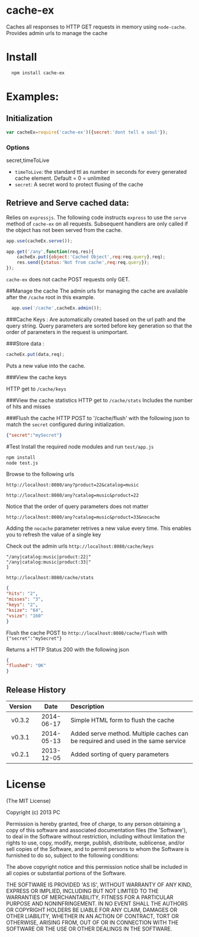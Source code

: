 cache-ex
===========

Caches all responses to HTTP GET requests in memory using `node-cache`. 
Provides admin urls to manage the cache

# Install

```bash
  npm install cache-ex
```


# Examples:

## Initialization

```js
var cacheEx=require('cache-ex')({secret:'dont tell a soul'});
```

### Options
secret,timeToLive
- `timeToLive`: the standard ttl as number in seconds for every generated cache element. Default = 0 = unlimited
- `secret`: A secret word to protect flusing of the cache


## Retrieve and Serve cached data:

Relies on  `expressjs`.
The following code instructs `express` to use the `serve` method of `cache-ex` on all requests. Subsequent handlers are only called if the object has not been served from the cache.
```js
app.use(cacheEx.serve());

app.get('/any',function(req,res){
	cacheEx.put({object:'Cached Object',req:req.query},req);
	res.send({status:'Not from cache',req:req.query});
});
```
`cache-ex` does not cache POST requests only GET.

##Manage the cache
The admin urls for managing the cache are available after the `/cache` root in this example.

```js
  app.use('/cache',cacheEx.admin());
```

###Cache Keys :
Are automatically created based on the url path and the query string.
Query parameters are sorted before key generation so that the order of parameters in the request is unimportant.

###Store data :

```js
cacheEx.put(data,req);
```
Puts a new value into the cache.


###View the cache keys

HTTP get to `/cache/keys`

###View the cache statistics
HTTP get to `/cache/stats`
Includes the number of hits and misses

###Flush the cache
HTTP POST to '/cache/flush' with the following json to match the `secret` configured during initialization.
```json 
{"secret":"mySecret"}
```

#Test
Install the required node modules and run `test/app.js`
```bash
npm install
node test.js
```

Browse to the following urls

`http://localhost:8080/any?product=22&catalog=music`

`http://localhost:8080/any?catalog=music&product=22`

Notice that the order of query parameters does not matter


`http://localhost:8080/any?catalog=music&product=33&nocache`

Adding the `nocache` parameter retrives a new value every time. This enables you to refresh the value of a single key

Check out the admin urls
`http://localhost:8080/cache/keys`
```json[
"/any|catalog:music|product:22|"
"/any|catalog:music|product:33|"
]
```
`http://localhost:8080/cache/stats`
```json
{
"hits": "2",
"misses": "3",
"keys": "2",
"ksize": "64",
"vsize": "160"
}
```
Flush the cache
POST to `http://localhost:8080/cache/flush` with `{"secret":"mySecret"}`

Returns a HTTP Status 200 with the following json

```json
{
"flushed": "OK"
}	
```
## Release History
|Version|Date|Description|
|:--:|:--:|:--|
|v0.3.2|2014-06-17|Simple HTML form to flush the cache|
|v0.3.1|2014-05-13|Added serve method. Multiple caches can be required and used in the same service|
|v0.2.1|2013-12-05|Added sorting of query parameters|

# License 

(The MIT License)

Copyright (c) 2013 PC 

Permission is hereby granted, free of charge, to any person obtaining
a copy of this software and associated documentation files (the
'Software'), to deal in the Software without restriction, including
without limitation the rights to use, copy, modify, merge, publish,
distribute, sublicense, and/or sell copies of the Software, and to
permit persons to whom the Software is furnished to do so, subject to
the following conditions:

The above copyright notice and this permission notice shall be
included in all copies or substantial portions of the Software.

THE SOFTWARE IS PROVIDED 'AS IS', WITHOUT WARRANTY OF ANY KIND,
EXPRESS OR IMPLIED, INCLUDING BUT NOT LIMITED TO THE WARRANTIES OF
MERCHANTABILITY, FITNESS FOR A PARTICULAR PURPOSE AND NONINFRINGEMENT.
IN NO EVENT SHALL THE AUTHORS OR COPYRIGHT HOLDERS BE LIABLE FOR ANY
CLAIM, DAMAGES OR OTHER LIABILITY, WHETHER IN AN ACTION OF CONTRACT,
TORT OR OTHERWISE, ARISING FROM, OUT OF OR IN CONNECTION WITH THE
SOFTWARE OR THE USE OR OTHER DEALINGS IN THE SOFTWARE.
